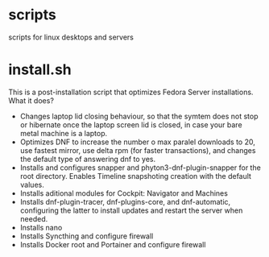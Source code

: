 # scripts
 scripts for linux desktops and servers

# install.sh
This is a post-installation script that optimizes Fedora Server installations. What it does?

- Changes laptop lid closing behaviour, so that the symtem does not stop or hibernate once the laptop screen lid is closed, in case your bare metal machine is a laptop.
- Optimizes DNF to increase the number o max paralel downloads to 20, use fastest mirror, use delta rpm (for faster transactions), and changes the default type of answering dnf to yes.
- Installs and configures snapper and phyton3-dnf-plugin-snapper for the root directory. Enables Timeline snapshoting creation with the default values.
- Installs aditional modules for Cockpit: Navigator and Machines
- Installs dnf-plugin-tracer, dnf-plugins-core, and dnf-automatic, configuring the latter to install updates and restart the server when needed.
- Installs nano
- Installs Syncthing and configure firewall
- Installs Docker root and Portainer and configure firewall
